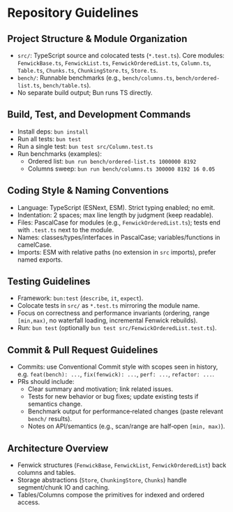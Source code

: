 # Repository Guidelines

## Project Structure & Module Organization
- `src/`: TypeScript source and colocated tests (`*.test.ts`). Core modules: `FenwickBase.ts`, `FenwickList.ts`, `FenwickOrderedList.ts`, `Column.ts`, `Table.ts`, `Chunks.ts`, `ChunkingStore.ts`, `Store.ts`.
- `bench/`: Runnable benchmarks (e.g., `bench/columns.ts`, `bench/ordered-list.ts`, `bench/table.ts`).
- No separate build output; Bun runs TS directly.

## Build, Test, and Development Commands
- Install deps: `bun install`
- Run all tests: `bun test`
- Run a single test: `bun test src/Column.test.ts`
- Run benchmarks (examples):
  - Ordered list: `bun run bench/ordered-list.ts 1000000 8192`
  - Columns sweep: `bun run bench/columns.ts 300000 8192 16 0.05`

## Coding Style & Naming Conventions
- Language: TypeScript (ESNext, ESM). Strict typing enabled; no emit.
- Indentation: 2 spaces; max line length by judgment (keep readable).
- Files: PascalCase for modules (e.g., `FenwickOrderedList.ts`); tests end with `.test.ts` next to the module.
- Names: classes/types/interfaces in PascalCase; variables/functions in camelCase.
- Imports: ESM with relative paths (no extension in `src` imports), prefer named exports.

## Testing Guidelines
- Framework: `bun:test` (`describe`, `it`, `expect`).
- Colocate tests in `src/` as `*.test.ts` mirroring the module name.
- Focus on correctness and performance invariants (ordering, range `[min,max)`, no waterfall loading, incremental Fenwick rebuilds).
- Run: `bun test` (optionally `bun test src/FenwickOrderedList.test.ts`).

## Commit & Pull Request Guidelines
- Commits: use Conventional Commit style with scopes seen in history, e.g. `feat(bench): ...`, `fix(fenwick): ...`, `perf: ...`, `refactor: ...`.
- PRs should include:
  - Clear summary and motivation; link related issues.
  - Tests for new behavior or bug fixes; update existing tests if semantics change.
  - Benchmark output for performance‑related changes (paste relevant `bench/` results).
  - Notes on API/semantics (e.g., scan/range are half‑open `[min, max)`).

## Architecture Overview
- Fenwick structures (`FenwickBase`, `FenwickList`, `FenwickOrderedList`) back columns and tables.
- Storage abstractions (`Store`, `ChunkingStore`, `Chunks`) handle segment/chunk IO and caching.
- Tables/Columns compose the primitives for indexed and ordered access.

